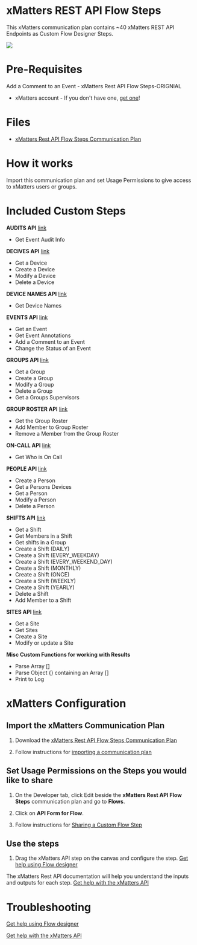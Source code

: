 # xMatters REST API Flow Steps

This xMatters communication plan contains ~40 xMatters REST API Endpoints as Custom Flow Designer Steps.

<kbd>
  <img src="https://github.com/xmatters/xMatters-Labs/raw/master/media/disclaimer.png">
</kbd>

# Pre-Requisites

Add a Comment to an Event - xMatters Rest API Flow Steps-ORIGNIAL

- xMatters account - If you don't have one, [get one](https://www.xmatters.com)!

# Files

- [xMatters Rest API Flow Steps Communication Plan](xMattersRestAPIFlowSteps.zip)

# How it works

Import this communication plan and set Usage Permissions to give access to xMatters users or groups.

# Included Custom Steps

**AUDITS API** [link](https://help.xmatters.com/xmapi/index.html#audits)

- Get Event Audit Info

**DECIVES API** [link](https://help.xmatters.com/xmapi/index.html#devices)

- Get a Device
- Create a Device
- Modify a Device
- Delete a Device

**DEVICE NAMES API** [link](https://help.xmatters.com/xmapi/index.html#device-names)

- Get Device Names

**EVENTS API** [link](https://help.xmatters.com/xmapi/index.html#events)

- Get an Event
- Get Event Annotations
- Add a Comment to an Event
- Change the Status of an Event

**GROUPS API** [link](https://help.xmatters.com/xmapi/index.html#groups)

- Get a Group
- Create a Group
- Modify a Group
- Delete a Group
- Get a Groups Supervisors

**GROUP ROSTER API** [link](https://help.xmatters.com/xmapi/index.html#group-roster)

- Get the Group Roster
- Add Member to Group Roster
- Remove a Member from the Group Roster

**ON-CALL API** [link](https://help.xmatters.com/xmapi/index.html#on-call)

- Get Who is On Call

**PEOPLE API** [link](https://help.xmatters.com/xmapi/index.html#people)

- Create a Person
- Get a Persons Devices
- Get a Person
- Modify a Person
- Delete a Person

**SHIFTS API** [link](https://help.xmatters.com/xmapi/index.html#shifts)

- Get a Shift
- Get Members in a Shift
- Get shifts in a Group
- Create a Shift (DAILY)
- Create a Shift (EVERY_WEEKDAY)
- Create a Shift (EVERY_WEEKEND_DAY)
- Create a Shift (MONTHLY)
- Create a Shift (ONCE)
- Create a Shift (WEEKLY)
- Create a Shift (YEARLY)
- Delete a Shift
- Add Member to a Shift

**SITES API** [link](https://help.xmatters.com/xmapi/index.html#sites)

- Get a Site
- Get Sites
- Create a Site
- Modify or update a Site

**Misc Custom Functions for working with Results**

- Parse Array []
- Parse Object {} containing an Array []
- Print to Log

# xMatters Configuration

## Import the xMatters Communication Plan

1. Download the [xMatters Rest API Flow Steps Communication Plan](xMattersRestAPIFlowSteps.zip)

2. Follow instructions for [importing a communication plan](https://help.xmatters.com/ondemand/xmodwelcome/communicationplanbuilder/exportcommplan.htm)

## Set Usage Permissions on the Steps you would like to share

1. On the Developer tab, click Edit beside the **xMatters Rest API Flow Steps** communication plan and go to **Flows**.

2. Click on **API Form for Flow**.

3. Follow instructions for [Sharing a Custom Flow Step](https://help.xmatters.com/ondemand/xmodwelcome/flowdesigner/share-steps.htm)

## Use the steps

1. Drag the xMatters API step on the canvas and configure the step.
   [Get help using Flow designer](https://help.xmatters.com/ondemand/xmodwelcome/flowdesigner/flow-designer.htm)

The xMatters Rest API documentation will help you understand the inputs and outputs for each step.
[Get help with the xMatters API](https://help.xmatters.com/xmapi/index.html)

# Troubleshooting

[Get help using Flow designer](https://help.xmatters.com/ondemand/xmodwelcome/flowdesigner/flow-designer.htm)

[Get help with the xMatters API](https://help.xmatters.com/xmapi/index.html)
